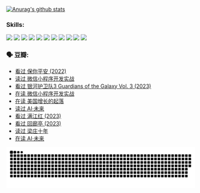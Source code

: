 
[![Anurag's github stats](https://github-readme-stats.vercel.app/api?username=w940853815)](https://github.com/anuraghazra/github-readme-stats)

### Skills:

<code><img height="32" src="https://cdn.jsdelivr.net/npm/simple-icons@v5/icons/python.svg"></code>
<code><img height="32" src="https://cdn.jsdelivr.net/npm/simple-icons@v5/icons/javascript.svg"></code>
<code><img height="32" src="https://cdn.jsdelivr.net/npm/simple-icons@v5/icons/django.svg"></code>
<code><img height="32" src="https://cdn.jsdelivr.net/npm/simple-icons@v5/icons/flask.svg"></code>
<code><img height="32" src="https://cdn.jsdelivr.net/npm/simple-icons@v5/icons/vuetify.svg"></code>
<code><img height="32" src="https://cdn.jsdelivr.net/npm/simple-icons@v5/icons/git.svg"></code>
<code><img height="32" src="https://cdn.jsdelivr.net/npm/simple-icons@v5/icons/docker.svg"></code>
<code><img height="32" src="https://cdn.jsdelivr.net/npm/simple-icons@v5/icons/postgresql.svg"></code>
<code><img height="32" src="https://cdn.jsdelivr.net/npm/simple-icons@v5/icons/elasticsearch.svg"></code>
<code><img height="32" src="https://cdn.jsdelivr.net/npm/simple-icons@v5/icons/macos.svg"></code>
<code><img height="32" src="https://cdn.jsdelivr.net/npm/simple-icons@v5/icons/linux.svg"></code>

### 🗣 豆瓣:

<!-- DOUBAN-ACTIVITIES:START -->
- [看过 保你平安‎ (2022)](https://www.douban.com/people/136069238/status/4239139510/?_i=84419076)
- [读过 微信小程序开发实战](https://www.douban.com/people/136069238/status/4237321528/?_i=84419076)
- [看过 银河护卫队3 Guardians of the Galaxy Vol. 3‎ (2023)](https://www.douban.com/people/136069238/status/4236631849/?_i=84419076)
- [在读 微信小程序开发实战](https://www.douban.com/people/136069238/status/4230177692/?_i=84419076)
- [在读 美国增长的起落](https://www.douban.com/people/136069238/status/4220055912/?_i=84419076)
- [读过 AI·未来](https://www.douban.com/people/136069238/status/4220054171/?_i=84419076)
- [看过 满江红‎ (2023)](https://www.douban.com/people/136069238/status/4219146433/?_i=84419076)
- [看过 回廊亭‎ (2023)](https://www.douban.com/people/136069238/status/4215992758/?_i=84419076)
- [读过 梁庄十年](https://www.douban.com/people/136069238/status/4206664969/?_i=84419076)
- [在读 AI·未来](https://www.douban.com/people/136069238/status/4206653520/?_i=84419076)
<!-- DOUBAN-ACTIVITIES:END -->


![Snake animation](https://raw.githubusercontent.com/w940853815/w940853815/output/github-contribution-grid-snake.svg)

<!--
**w940853815/w940853815** is a ✨ _special_ ✨ repository because its `README.md` (this file) appears on your GitHub profile.

Here are some ideas to get you started:

- 🔭 I’m currently working on ...
- 🌱 I’m currently learning ...
- 👯 I’m looking to collaborate on ...
- 🤔 I’m looking for help with ...
- 💬 Ask me about ...
- 📫 How to reach me: ...
- 😄 Pronouns: ...
- ⚡ Fun fact: ...
-->
